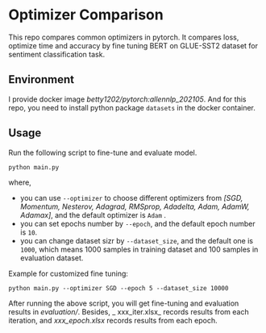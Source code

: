 # Optimizer Comparison

This repo compares common optimizers in pytorch. It compares loss, optimize time and accuracy by fine tuning BERT on
GLUE-SST2 dataset for sentiment classification task.

## Environment

I provide docker image _betty1202/pytorch:allennlp_202105_. And for this repo, you need to install python
package `datasets` in the docker container.

## Usage

Run the following script to fine-tune and evaluate model.

```shell script
python main.py 
```

where,

+ you can use `--optimizer` to choose different optimizers
  from _[SGD, Momentum, Nesterov, Adagrad, RMSprop, Adadelta, Adam, AdamW, Adamax]_, and the default optimizer is `Adam`
  .
+ you can set epochs number by `--epoch`, and the default epoch number is `10`.
+ you can change dataset sizr by `--dataset_size`, and the default one is `1000`, which means 1000 samples in training
  dataset and 100 samples in evaluation dataset.

Example for customized fine tuning:

```shell script
python main.py --optimizer SGD --epoch 5 --dataset_size 10000
```

After running the above script, you will get fine-tuning and evaluation results in _evaluation/_. Besides, _
xxx_iter.xlsx_ records results from each iteration, and _xxx_epoch.xlsx_ records results from each epoch.